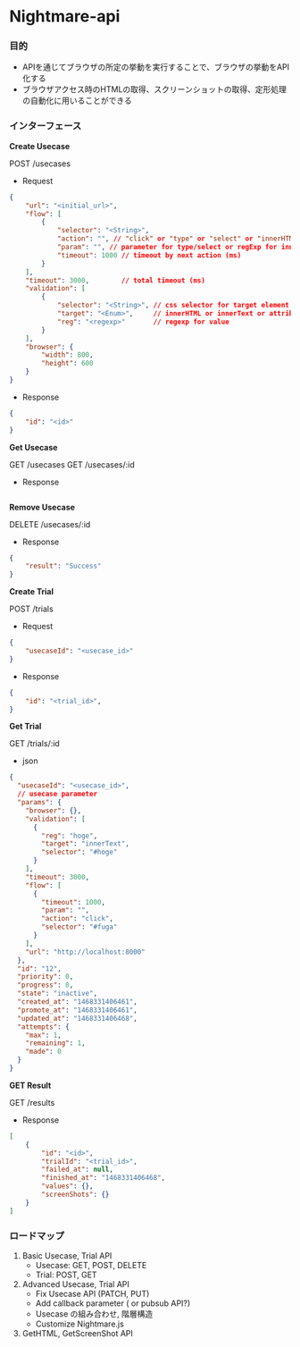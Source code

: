 Nightmare-api
=============

### 目的

- APIを通じてブラウザの所定の挙動を実行することで、ブラウザの挙動をAPI化する
- ブラウザアクセス時のHTMLの取得、スクリーンショットの取得、定形処理の自動化に用いることができる

### インターフェース

**Create Usecase**

POST /usecases

- Request

```json
{
    "url": "<initial_url>",
    "flow": [
        {
            "selector": "<String>",
            "action": "", // "click" or "type" or "select" or "innerHTML" or "innerText"
            "param": "", // parameter for type/select or regExp for innerHTML/innerText
            "timeout": 1000 // timeout by next action (ms)
        }
    ],
    "timeout": 3000,        // total timeout (ms)
    "validation": [
        {
            "selector": "<String>", // css selector for target element
            "target": "<Enum>",     // innerHTML or innerText or attribute([attr])
            "reg": "<regexp>"       // regexp for value
        }
    ],
    "browser": {
        "width": 800,
        "height": 600
    }
}
```

- Response

```json
{
    "id": "<id>"
}
```

**Get Usecase**

GET /usecases
GET /usecases/:id

- Response

```
```

**Remove Usecase**

DELETE /usecases/:id

- Response

```json
{
    "result": "Success"
}
```

**Create Trial**

POST /trials

- Request

```json
{
    "usecaseId": "<usecase_id>"
}
```

- Response

```json
{
    "id": "<trial_id>",
}
```

**Get Trial**

GET /trials/:id

- json

```json
{
  "usecaseId": "<usecase_id>",
  // usecase parameter
  "params": {
    "browser": {},
    "validation": [
      {
        "reg": "hoge",
        "target": "innerText",
        "selector": "#hoge"
      }
    ],
    "timeout": 3000,
    "flow": [
      {
        "timeout": 1000,
        "param": "",
        "action": "click",
        "selector": "#fuga"
      }
    ],
    "url": "http://localhost:8000"
  },
  "id": "12",
  "priority": 0,
  "progress": 0,
  "state": "inactive",
  "created_at": "1468331406461",
  "promote_at": "1468331406461",
  "updated_at": "1468331406468",
  "attempts": {
    "max": 1,
    "remaining": 1,
    "made": 0
  }
}
```

**GET Result**

GET /results

- Response

```json
[
    {
        "id": "<id>",
        "trialId": "<trial_id>",
        "failed_at": null,
        "finished_at": "1468331406468",
        "values": {},
        "screenShots": {}
    }
]
```


### ロードマップ

1. Basic Usecase, Trial API
    - Usecase: GET, POST, DELETE
    - Trial: POST, GET
2. Advanced Usecase, Trial API
    - Fix Usecase API (PATCH, PUT)
    - Add callback parameter ( or pubsub API?)
    - Usecase の組み合わせ, 階層構造
    - Customize Nightmare.js
3. GetHTML, GetScreenShot API